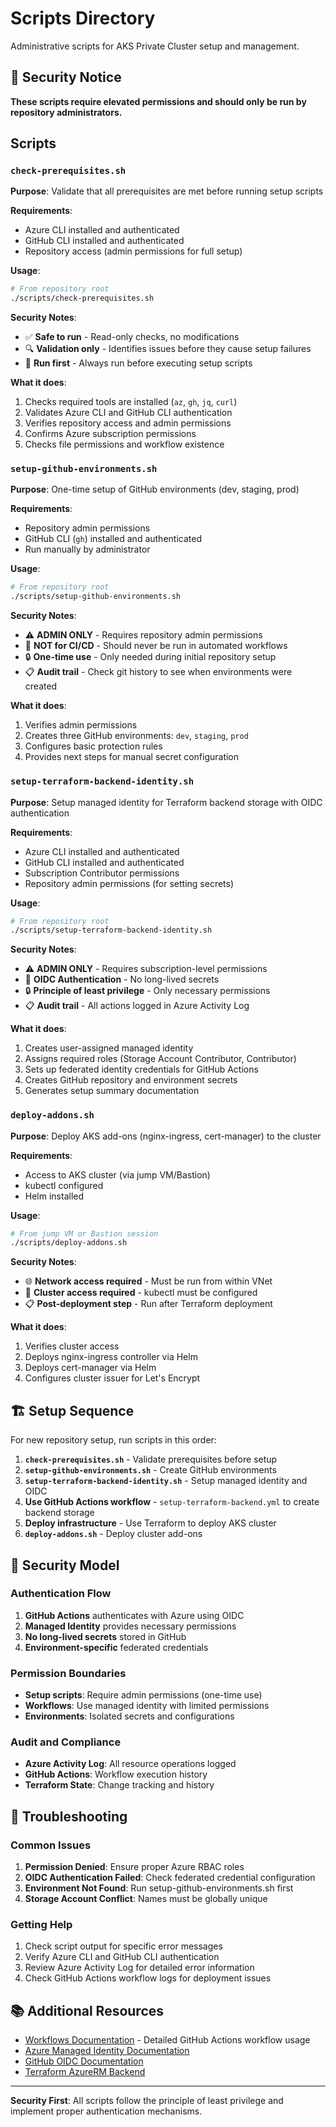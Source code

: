 # Scripts Directory

Administrative scripts for AKS Private Cluster setup and management.

## 🔐 Security Notice

**These scripts require elevated permissions and should only be run by repository administrators.**

## Scripts

### `check-prerequisites.sh`

**Purpose**: Validate that all prerequisites are met before running setup scripts

**Requirements**:
- Azure CLI installed and authenticated
- GitHub CLI installed and authenticated
- Repository access (admin permissions for full setup)

**Usage**:
```bash
# From repository root
./scripts/check-prerequisites.sh
```

**Security Notes**:
- ✅ **Safe to run** - Read-only checks, no modifications
- 🔍 **Validation only** - Identifies issues before they cause setup failures
- 🚀 **Run first** - Always run before executing setup scripts

**What it does**:
1. Checks required tools are installed (`az`, `gh`, `jq`, `curl`)
2. Validates Azure CLI and GitHub CLI authentication
3. Verifies repository access and admin permissions
4. Confirms Azure subscription permissions
5. Checks file permissions and workflow existence

### `setup-github-environments.sh`

**Purpose**: One-time setup of GitHub environments (dev, staging, prod)

**Requirements**:
- Repository admin permissions
- GitHub CLI (`gh`) installed and authenticated
- Run manually by administrator

**Usage**:
```bash
# From repository root
./scripts/setup-github-environments.sh
```

**Security Notes**:
- ⚠️ **ADMIN ONLY** - Requires repository admin permissions
- 🚫 **NOT for CI/CD** - Should never be run in automated workflows
- 🔒 **One-time use** - Only needed during initial repository setup
- 📋 **Audit trail** - Check git history to see when environments were created

**What it does**:
1. Verifies admin permissions
2. Creates three GitHub environments: `dev`, `staging`, `prod`
3. Configures basic protection rules
4. Provides next steps for manual secret configuration

### `setup-terraform-backend-identity.sh`

**Purpose**: Setup managed identity for Terraform backend storage with OIDC authentication

**Requirements**:
- Azure CLI installed and authenticated
- GitHub CLI installed and authenticated
- Subscription Contributor permissions
- Repository admin permissions (for setting secrets)

**Usage**:
```bash
# From repository root
./scripts/setup-terraform-backend-identity.sh
```

**Security Notes**:
- ⚠️ **ADMIN ONLY** - Requires subscription-level permissions
- 🔐 **OIDC Authentication** - No long-lived secrets
- 🔒 **Principle of least privilege** - Only necessary permissions
- 📋 **Audit trail** - All actions logged in Azure Activity Log

**What it does**:
1. Creates user-assigned managed identity
2. Assigns required roles (Storage Account Contributor, Contributor)
3. Sets up federated identity credentials for GitHub Actions
4. Creates GitHub repository and environment secrets
5. Generates setup summary documentation

### `deploy-addons.sh`

**Purpose**: Deploy AKS add-ons (nginx-ingress, cert-manager) to the cluster

**Requirements**:
- Access to AKS cluster (via jump VM/Bastion)
- kubectl configured
- Helm installed

**Usage**:
```bash
# From jump VM or Bastion session
./scripts/deploy-addons.sh
```

**Security Notes**:
- 🌐 **Network access required** - Must be run from within VNet
- 🔧 **Cluster access required** - kubectl must be configured
- 📋 **Post-deployment step** - Run after Terraform deployment

**What it does**:
1. Verifies cluster access
2. Deploys nginx-ingress controller via Helm
3. Deploys cert-manager via Helm
4. Configures cluster issuer for Let's Encrypt

## 🏗️ Setup Sequence

For new repository setup, run scripts in this order:

1. **`check-prerequisites.sh`** - Validate prerequisites before setup
2. **`setup-github-environments.sh`** - Create GitHub environments
3. **`setup-terraform-backend-identity.sh`** - Setup managed identity and OIDC
4. **Use GitHub Actions workflow** - `setup-terraform-backend.yml` to create backend storage
5. **Deploy infrastructure** - Use Terraform to deploy AKS cluster
6. **`deploy-addons.sh`** - Deploy cluster add-ons

## 🔐 Security Model

### Authentication Flow
1. **GitHub Actions** authenticates with Azure using OIDC
2. **Managed Identity** provides necessary permissions
3. **No long-lived secrets** stored in GitHub
4. **Environment-specific** federated credentials

### Permission Boundaries
- **Setup scripts**: Require admin permissions (one-time use)
- **Workflows**: Use managed identity with limited permissions
- **Environments**: Isolated secrets and configurations

### Audit and Compliance
- **Azure Activity Log**: All resource operations logged
- **GitHub Actions**: Workflow execution history
- **Terraform State**: Change tracking and history

## 🚨 Troubleshooting

### Common Issues

1. **Permission Denied**: Ensure proper Azure RBAC roles
2. **OIDC Authentication Failed**: Check federated credential configuration
3. **Environment Not Found**: Run setup-github-environments.sh first
4. **Storage Account Conflict**: Names must be globally unique

### Getting Help

1. Check script output for specific error messages
2. Verify Azure CLI and GitHub CLI authentication
3. Review Azure Activity Log for detailed error information
4. Check GitHub Actions workflow logs for deployment issues

## 📚 Additional Resources

- [Workflows Documentation](.github/workflows/README.md) - Detailed GitHub Actions workflow usage
- [Azure Managed Identity Documentation](https://docs.microsoft.com/en-us/azure/active-directory/managed-identities-azure-resources/)
- [GitHub OIDC Documentation](https://docs.github.com/en/actions/deployment/security-hardening-your-deployments/about-security-hardening-with-openid-connect)
- [Terraform AzureRM Backend](https://www.terraform.io/docs/language/settings/backends/azurerm.html)

---

**Security First**: All scripts follow the principle of least privilege and implement proper authentication mechanisms.
